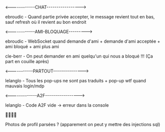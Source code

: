 <------------CHAT----------------->

ebroudic - Quand partie privée accepter, le message revient tout en bas, sauf refresh où il revient au bon endroit

<------------AMI-BLOQUAGE--------->

ebroudic - WebSocket quand demande d'ami + demande d'ami acceptée + ami bloqué + ami plus ami

cle-berr - On peut demander en ami quelqu'un qui nous a bloqué !!! (Ça part en couille après)

<-----------PARTOUT--------------->

lelanglo - Tous les pop-ups ne sont pas traduits + pop-up wtf quand mauvais login/mdp

<-------------A2F----------------->

lelanglo - Code A2F vide -> erreur dans la console

👍🏻👍🏻

Photos de profil parsées ? (apparement on peut y mettre des injections sql)
